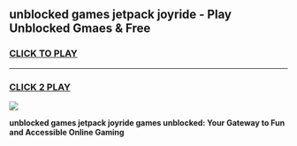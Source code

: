
## unblocked games jetpack joyride - Play Unblocked Gmaes & Free
<h3>
<a href="https://news.freeplayer.one?title=unblocked_games_jetpack_joyride&ref=16F">CLICK TO PLAY</a></h3>
<hr>

<h3>
<a href="https://news.freeplayer.one?title=unblocked_games_jetpack_joyride&ref=16F">CLICK 2 PLAY</a>
  
</h3>

<a href="https://news.freeplayer.one?title=unblocked_games_jetpack_joyride&ref=16F/"><img src="https://clearcache.store/games.png"></a>


**unblocked games jetpack joyride games unblocked: Your Gateway to Fun and Accessible Online Gaming**
